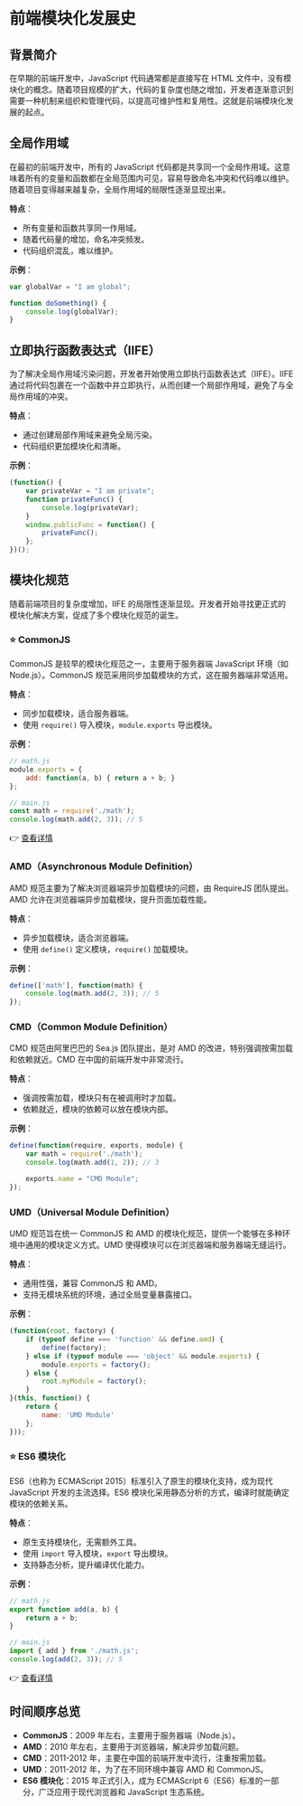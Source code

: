 # 前端模块化发展史

## 背景简介

在早期的前端开发中，JavaScript 代码通常都是直接写在 HTML 文件中，没有模块化的概念。随着项目规模的扩大，代码的复杂度也随之增加，开发者逐渐意识到需要一种机制来组织和管理代码，以提高可维护性和复用性。这就是前端模块化发展的起点。

## 全局作用域

在最初的前端开发中，所有的 JavaScript 代码都是共享同一个全局作用域。这意味着所有的变量和函数都在全局范围内可见，容易导致命名冲突和代码难以维护。随着项目变得越来越复杂，全局作用域的局限性逐渐显现出来。

**特点**：

- 所有变量和函数共享同一作用域。
- 随着代码量的增加，命名冲突频发。
- 代码组织混乱，难以维护。

**示例**：

```javascript
var globalVar = "I am global";

function doSomething() {
    console.log(globalVar);
}
```

## 立即执行函数表达式（IIFE）

为了解决全局作用域污染问题，开发者开始使用立即执行函数表达式（IIFE）。IIFE 通过将代码包裹在一个函数中并立即执行，从而创建一个局部作用域，避免了与全局作用域的冲突。

**特点**：

- 通过创建局部作用域来避免全局污染。
- 代码组织更加模块化和清晰。

**示例**：

```javascript
(function() {
    var privateVar = "I am private";
    function privateFunc() {
        console.log(privateVar);
    }
    window.publicFunc = function() {
        privateFunc();
    };
})();
```

## 模块化规范

随着前端项目的复杂度增加，IIFE 的局限性逐渐显现。开发者开始寻找更正式的模块化解决方案，促成了多个模块化规范的诞生。

### ⭐ CommonJS

CommonJS 是较早的模块化规范之一，主要用于服务器端 JavaScript 环境（如 Node.js）。CommonJS 规范采用同步加载模块的方式，这在服务器端非常适用。

**特点**：

- 同步加载模块，适合服务器端。
- 使用 `require()` 导入模块，`module.exports` 导出模块。

**示例**：

```javascript
// math.js
module.exports = {
    add: function(a, b) { return a + b; }
};

// main.js
const math = require('./math');
console.log(math.add(2, 3)); // 5
```

👉 [查看详情](/web/nodejs/commonjs)

### AMD（Asynchronous Module Definition）

AMD 规范主要为了解决浏览器端异步加载模块的问题，由 RequireJS 团队提出。AMD 允许在浏览器端异步加载模块，提升页面加载性能。

**特点**：

- 异步加载模块，适合浏览器端。
- 使用 `define()` 定义模块，`require()` 加载模块。

**示例**：

```javascript
define(['math'], function(math) {
    console.log(math.add(2, 3)); // 5
});
```

### CMD（Common Module Definition）

CMD 规范由阿里巴巴的 Sea.js 团队提出，是对 AMD 的改进，特别强调按需加载和依赖就近。CMD 在中国的前端开发中非常流行。

**特点**：

- 强调按需加载，模块只有在被调用时才加载。
- 依赖就近，模块的依赖可以放在模块内部。

**示例**：

```javascript
define(function(require, exports, module) {
    var math = require('./math');
    console.log(math.add(1, 2)); // 3

    exports.name = "CMD Module";
});
```

### UMD（Universal Module Definition）

UMD 规范旨在统一 CommonJS 和 AMD 的模块化规范，提供一个能够在多种环境中通用的模块定义方式。UMD 使得模块可以在浏览器端和服务器端无缝运行。

**特点**：

- 通用性强，兼容 CommonJS 和 AMD。
- 支持无模块系统的环境，通过全局变量暴露接口。

**示例**：

```javascript
(function(root, factory) {
    if (typeof define === 'function' && define.amd) {
        define(factory);
    } else if (typeof module === 'object' && module.exports) {
        module.exports = factory();
    } else {
        root.myModule = factory();
    }
}(this, function() {
    return {
        name: 'UMD Module'
    };
}));
```

### ⭐ ES6 模块化

ES6（也称为 ECMAScript 2015）标准引入了原生的模块化支持，成为现代 JavaScript 开发的主流选择。ES6 模块化采用静态分析的方式，编译时就能确定模块的依赖关系。

**特点**：

- 原生支持模块化，无需额外工具。
- 使用 `import` 导入模块，`export` 导出模块。
- 支持静态分析，提升编译优化能力。

**示例**：

```javascript
// math.js
export function add(a, b) {
    return a + b;
}

// main.js
import { add } from './math.js';
console.log(add(2, 3)); // 5
```

👉 [查看详情](/web/ecmascript/modular/import)

## 时间顺序总览

- **CommonJS**：2009 年左右，主要用于服务器端（Node.js）。
- **AMD**：2010 年左右，主要用于浏览器端，解决异步加载问题。
- **CMD**：2011-2012 年，主要在中国的前端开发中流行，注重按需加载。
- **UMD**：2011-2012 年，为了在不同环境中兼容 AMD 和 CommonJS。
- **ES6 模块化**：2015 年正式引入，成为 ECMAScript 6（ES6）标准的一部分，广泛应用于现代浏览器和 JavaScript 生态系统。
